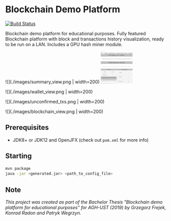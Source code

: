 # Blockchain Demo Platform
[![Build Status](https://travis-ci.org/pwegrzyn/Blockchain-Demo-Platform.svg?branch=master)](https://travis-ci.org/pwegrzyn/Blockchain-Demo-Platform)

Blockchain demo platform for educational purposes. Fully featured Blockchain platform with block and transactions history visualization, ready to be run on a LAN. Includes a GPU hash miner module.

![](./images/summary_view.png | width=200)
<img src="./images/summary_view.png" width="100" height="100">

![](./images/wallet_view.png | width=200)

![](./images/unconfirmed_txs.png | width=200)

![](./images/blockchain_view.png | width=200)

## Prerequisites
* JDK8+ or JDK12 and OpenJFX (check out `pom.xml` for more info)

## Starting
```bash
mvn package
java -jar <generated.jar> <path_to_config_file>
```

## Note
*This project was created as part of the Bachelor Thesis "Blockchain demo platform for educational purposes" for AGH-UST (2019) by
Grzegorz Frejek, Konrad Radon and Patryk Wegrzyn.*
